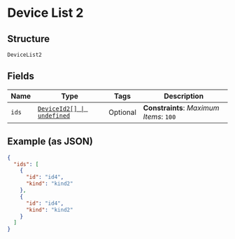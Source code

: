 
# Device List 2

## Structure

`DeviceList2`

## Fields

| Name | Type | Tags | Description |
|  --- | --- | --- | --- |
| `ids` | [`DeviceId2[] \| undefined`](../../doc/models/device-id-2.md) | Optional | **Constraints**: *Maximum Items*: `100` |

## Example (as JSON)

```json
{
  "ids": [
    {
      "id": "id4",
      "kind": "kind2"
    },
    {
      "id": "id4",
      "kind": "kind2"
    }
  ]
}
```


